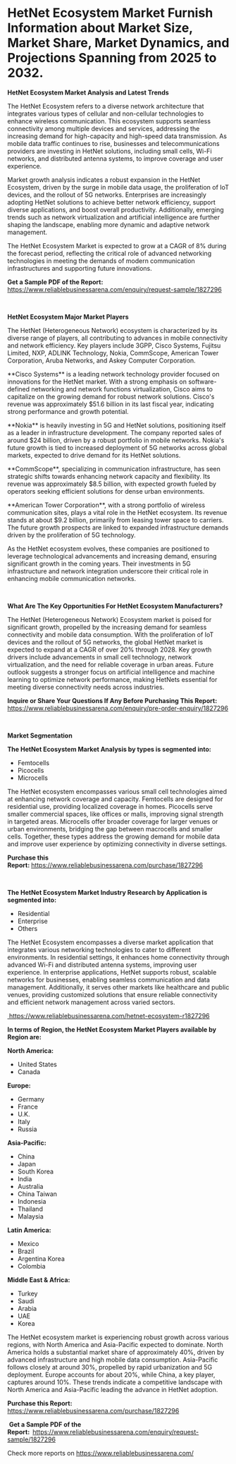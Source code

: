 <p><h1>HetNet Ecosystem Market Furnish Information about Market Size, Market Share, Market Dynamics, and Projections Spanning from 2025 to 2032.</h1></p><p><strong>HetNet Ecosystem Market Analysis and Latest Trends</strong></p>
<p><p>The HetNet Ecosystem refers to a diverse network architecture that integrates various types of cellular and non-cellular technologies to enhance wireless communication. This ecosystem supports seamless connectivity among multiple devices and services, addressing the increasing demand for high-capacity and high-speed data transmission. As mobile data traffic continues to rise, businesses and telecommunications providers are investing in HetNet solutions, including small cells, Wi-Fi networks, and distributed antenna systems, to improve coverage and user experience.</p><p>Market growth analysis indicates a robust expansion in the HetNet Ecosystem, driven by the surge in mobile data usage, the proliferation of IoT devices, and the rollout of 5G networks. Enterprises are increasingly adopting HetNet solutions to achieve better network efficiency, support diverse applications, and boost overall productivity. Additionally, emerging trends such as network virtualization and artificial intelligence are further shaping the landscape, enabling more dynamic and adaptive network management.</p><p>The HetNet Ecosystem Market is expected to grow at a CAGR of 8% during the forecast period, reflecting the critical role of advanced networking technologies in meeting the demands of modern communication infrastructures and supporting future innovations.</p></p>
<p><strong>Get a Sample PDF of the Report:&nbsp;</strong> <a href="https://www.reliablebusinessarena.com/enquiry/request-sample/1827296?utm_campaign=1891&utm_medium=2&utm_source=Github&utm_content=ia&utm_term=11032025&utm_id=hetnet-ecosystem">https://www.reliablebusinessarena.com/enquiry/request-sample/1827296</a></p>
<p>&nbsp;</p>
<p><strong>HetNet Ecosystem Major Market Players</strong></p>
<p><p>The HetNet (Heterogeneous Network) ecosystem is characterized by its diverse range of players, all contributing to advances in mobile connectivity and network efficiency. Key players include 3GPP, Cisco Systems, Fujitsu Limited, NXP, ADLINK Technology, Nokia, CommScope, American Tower Corporation, Aruba Networks, and Askey Computer Corporation.</p><p>**Cisco Systems** is a leading network technology provider focused on innovations for the HetNet market. With a strong emphasis on software-defined networking and network functions virtualization, Cisco aims to capitalize on the growing demand for robust network solutions. Cisco's revenue was approximately $51.6 billion in its last fiscal year, indicating strong performance and growth potential.</p><p>**Nokia** is heavily investing in 5G and HetNet solutions, positioning itself as a leader in infrastructure development. The company reported sales of around $24 billion, driven by a robust portfolio in mobile networks. Nokia's future growth is tied to increased deployment of 5G networks across global markets, expected to drive demand for its HetNet solutions.</p><p>**CommScope**, specializing in communication infrastructure, has seen strategic shifts towards enhancing network capacity and flexibility. Its revenue was approximately $8.5 billion, with expected growth fueled by operators seeking efficient solutions for dense urban environments.</p><p>**American Tower Corporation**, with a strong portfolio of wireless communication sites, plays a vital role in the HetNet ecosystem. Its revenue stands at about $9.2 billion, primarily from leasing tower space to carriers. The future growth prospects are linked to expanded infrastructure demands driven by the proliferation of 5G technology.</p><p>As the HetNet ecosystem evolves, these companies are positioned to leverage technological advancements and increasing demand, ensuring significant growth in the coming years. Their investments in 5G infrastructure and network integration underscore their critical role in enhancing mobile communication networks.</p></p>
<p>&nbsp;</p>
<p><strong>What Are The Key Opportunities For HetNet Ecosystem Manufacturers?</strong></p>
<p><p>The HetNet (Heterogeneous Network) Ecosystem market is poised for significant growth, propelled by the increasing demand for seamless connectivity and mobile data consumption. With the proliferation of IoT devices and the rollout of 5G networks, the global HetNet market is expected to expand at a CAGR of over 20% through 2028. Key growth drivers include advancements in small cell technology, network virtualization, and the need for reliable coverage in urban areas. Future outlook suggests a stronger focus on artificial intelligence and machine learning to optimize network performance, making HetNets essential for meeting diverse connectivity needs across industries.</p></p>
<p><strong>Inquire or Share Your Questions If Any Before Purchasing This Report:</strong> <a href="https://www.reliablebusinessarena.com/enquiry/pre-order-enquiry/1827296?utm_campaign=1891&utm_medium=2&utm_source=Github&utm_content=ia&utm_term=11032025&utm_id=hetnet-ecosystem">https://www.reliablebusinessarena.com/enquiry/pre-order-enquiry/1827296</a></p>
<p>&nbsp;</p>
<p><strong>Market Segmentation</strong></p>
<p><strong>The HetNet Ecosystem Market Analysis by types is segmented into:</strong></p>
<p><ul><li>Femtocells</li><li>Picocells</li><li>Microcells</li></ul></p>
<p><p>The HetNet ecosystem encompasses various small cell technologies aimed at enhancing network coverage and capacity. Femtocells are designed for residential use, providing localized coverage in homes. Picocells serve smaller commercial spaces, like offices or malls, improving signal strength in targeted areas. Microcells offer broader coverage for larger venues or urban environments, bridging the gap between macrocells and smaller cells. Together, these types address the growing demand for mobile data and improve user experience by optimizing connectivity in diverse settings.</p></p>
<p><strong>Purchase this Report:&nbsp;</strong><a href="https://www.reliablebusinessarena.com/purchase/1827296?utm_campaign=1891&utm_medium=2&utm_source=Github&utm_content=ia&utm_term=11032025&utm_id=hetnet-ecosystem">https://www.reliablebusinessarena.com/purchase/1827296</a></p>
<p>&nbsp;</p>
<p><strong>The HetNet Ecosystem Market Industry Research by Application is segmented into:</strong></p>
<p><ul><li>Residential</li><li>Enterprise</li><li>Others</li></ul></p>
<p><p>The HetNet Ecosystem encompasses a diverse market application that integrates various networking technologies to cater to different environments. In residential settings, it enhances home connectivity through advanced Wi-Fi and distributed antenna systems, improving user experience. In enterprise applications, HetNet supports robust, scalable networks for businesses, enabling seamless communication and data management. Additionally, it serves other markets like healthcare and public venues, providing customized solutions that ensure reliable connectivity and efficient network management across varied sectors.</p></p>
<p><a href="https://www.reliablebusinessarena.com/hetnet-ecosystem-r1827296?utm_campaign=1891&utm_medium=2&utm_source=Github&utm_content=ia&utm_term=11032025&utm_id=hetnet-ecosystem">&nbsp;https://www.reliablebusinessarena.com/hetnet-ecosystem-r1827296</a></p>
<p><strong>In terms of Region, the HetNet Ecosystem Market Players available by Region are:</strong></p>
<p>
    <p> <strong> North America: </strong>
        <ul>
            <li>United States</li>
            <li>Canada</li>
        </ul>
        </p> 
    <p> <strong> Europe: </strong>
        <ul>
            <li>Germany</li>
            <li>France</li>
            <li>U.K.</li>
            <li>Italy</li>
            <li>Russia</li>
        </ul>
        </p> 
    <p> <strong> Asia-Pacific: </strong>
        <ul>
            <li>China</li>
            <li>Japan</li>
            <li>South Korea</li>
            <li>India</li>
            <li>Australia</li>
            <li>China Taiwan</li>
            <li>Indonesia</li>
            <li>Thailand</li>
            <li>Malaysia</li>
        </ul>
        </p> 
    <p> <strong> Latin America: </strong>
        <ul>
            <li>Mexico</li>
            <li>Brazil</li>
            <li>Argentina Korea</li>
            <li>Colombia</li>
        </ul>
        </p> 
    <p> <strong> Middle East & Africa: </strong>
        <ul>
            <li>Turkey</li>
            <li>Saudi</li>
            <li>Arabia</li>
            <li>UAE</li>
            <li>Korea</li>
        </ul>
    </p>
    </p>
<p><p>The HetNet ecosystem market is experiencing robust growth across various regions, with North America and Asia-Pacific expected to dominate. North America holds a substantial market share of approximately 40%, driven by advanced infrastructure and high mobile data consumption. Asia-Pacific follows closely at around 30%, propelled by rapid urbanization and 5G deployment. Europe accounts for about 20%, while China, a key player, captures around 10%. These trends indicate a competitive landscape with North America and Asia-Pacific leading the advance in HetNet adoption.</p></p>
<p><strong>Purchase this Report: </strong><a href="https://www.reliablebusinessarena.com/purchase/1827296?utm_campaign=1891&utm_medium=2&utm_source=Github&utm_content=ia&utm_term=11032025&utm_id=hetnet-ecosystem">https://www.reliablebusinessarena.com/purchase/1827296</a></p>
<p>&nbsp;<strong>Get a Sample PDF of the Report:&nbsp;&nbsp;</strong><a href="https://www.reliablebusinessarena.com/enquiry/request-sample/1827296?utm_campaign=1891&utm_medium=2&utm_source=Github&utm_content=ia&utm_term=11032025&utm_id=hetnet-ecosystem">https://www.reliablebusinessarena.com/enquiry/request-sample/1827296</a></p>
<p><strong></strong></p>
<p>Check more reports on <a href="https://www.reliablebusinessarena.com/?utm_campaign=1891&utm_medium=2&utm_source=Github&utm_content=ia&utm_term=11032025&utm_id=hetnet-ecosystem">https://www.reliablebusinessarena.com/</a></p>